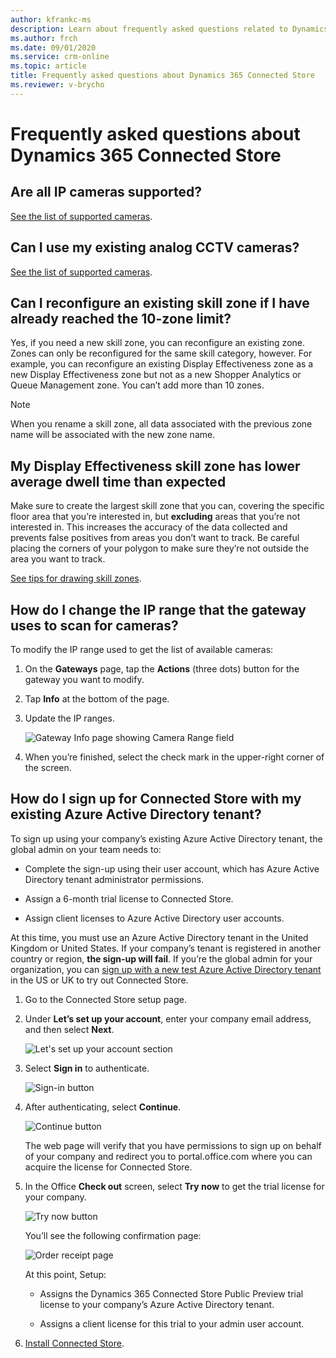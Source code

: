 ```yaml
---
author: kfrankc-ms
description: Learn about frequently asked questions related to Dynamics 365 Connected Store
ms.author: frch
ms.date: 09/01/2020
ms.service: crm-online
ms.topic: article
title: Frequently asked questions about Dynamics 365 Connected Store
ms.reviewer: v-brycho
---
```


# Frequently asked questions about Dynamics 365 Connected Store

## Are all IP cameras supported?

[See the list of supported cameras](install-cameras.md#supported-cameras).

## Can I use my existing analog CCTV cameras?

[See the list of supported cameras](install-cameras.md#supported-cameras).

## Can I reconfigure an existing skill zone if I have already reached the 10-zone limit?

Yes, if you need a new skill zone, you can reconfigure an existing zone. Zones can only be reconfigured for the same skill category, however. For example, you can reconfigure an existing Display Effectiveness zone as a new Display Effectiveness zone but not as a new Shopper Analytics or Queue Management zone. You can’t add more than 10 zones. 

>[!NOTE]
>When you rename a skill zone, all data associated with the previous zone name will be associated with the new zone name. 

## My Display Effectiveness skill zone has lower average dwell time than expected

Make sure to create the largest skill zone that you can, covering the specific floor area that you’re interested in, but **excluding** areas that you’re not interested in. This increases the accuracy of the data collected and prevents false positives from areas you don’t want to track. Be careful placing the corners of your polygon to make sure they’re not outside the area you want to track. 

[See tips for drawing skill zones](mobile-app-add-camera-skill-zones.md#tips-for-drawing-skill-zones).

## How do I change the IP range that the gateway uses to scan for cameras?

To modify the IP range used to get the list of available cameras:

1. On the **Gateways** page, tap the **Actions** (three dots) button for the gateway you want to modify. 

2. Tap **Info** at the bottom of the page.

3. Update the IP ranges. 

    ![Gateway Info page showing Camera Range field](media/faq-ip-range.PNG "Gateway Info page showing Camera Range field")
    
4. When you’re finished, select the check mark in the upper-right corner of the screen.

## How do I sign up for Connected Store with my existing Azure Active Directory tenant? 

To sign up using your company’s existing Azure Active Directory tenant, the global admin on your team needs to:

- Complete the sign-up using their user account, which has Azure Active Directory tenant administrator permissions.

- Assign a 6-month trial license to Connected Store.

- Assign client licenses to Azure Active Directory user accounts.

At this time, you must use an Azure Active Directory tenant in the United Kingdom or United States. If your company’s tenant is registered in another country or region, **the sign-up will fail**. If you’re the global admin for your organization, you can [sign up with a new test Azure Active Directory tenant](admin-create-new-tenant.md) in the US or UK to try out Connected Store. 

1. Go to the Connected Store setup page.

2. Under **Let’s set up your account**, enter your company email address, and then select **Next**.

   ![Let's set up your account section](media/faq-setup-account.PNG "Let's set up your account section")

3. Select **Sign in** to authenticate.

   ![Sign-in button](media/faq-sign-in.PNG "Sign-in button")

4. After authenticating, select **Continue**.

   ![Continue button](media/faq-continue.PNG "Continue button")
    
    The web page will verify that you have permissions to sign up on behalf of your company and redirect you to portal.office.com where you can acquire the license for Connected Store.
    
5. In the Office **Check out** screen, select **Try now** to get the trial license for your company.

    ![Try now button](media/faq-check-out.PNG "Try now button")
    
    You’ll see the following confirmation page:    
    
    ![Order receipt page](media/faq-order-receipt.PNG "Order receipt page")

    At this point, Setup:
    
    - Assigns the Dynamics 365 Connected Store Public Preview trial license to your company’s Azure Active Directory tenant.
    
    - Assigns a client license for this trial to your admin user account.

6. [Install Connected Store](admin-install-web-app.md). 
